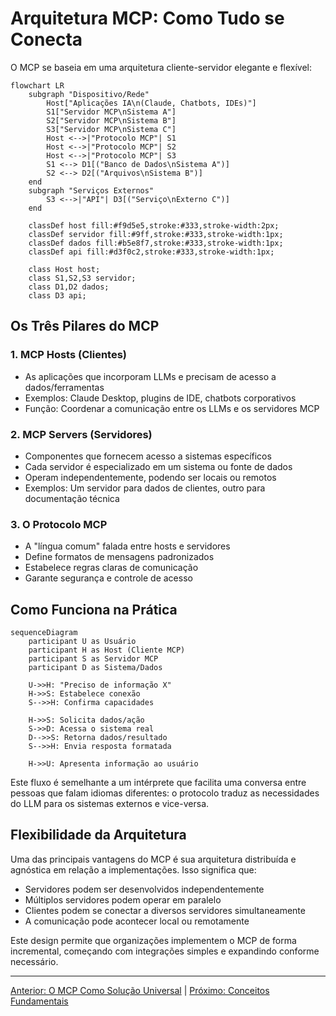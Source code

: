 # Arquitetura MCP: Como Tudo se Conecta

O MCP se baseia em uma arquitetura cliente-servidor elegante e flexível:

```mermaid
flowchart LR
    subgraph "Dispositivo/Rede"
        Host["Aplicações IA\n(Claude, Chatbots, IDEs)"]
        S1["Servidor MCP\nSistema A"]
        S2["Servidor MCP\nSistema B"]
        S3["Servidor MCP\nSistema C"]
        Host <-->|"Protocolo MCP"| S1
        Host <-->|"Protocolo MCP"| S2
        Host <-->|"Protocolo MCP"| S3
        S1 <--> D1[("Banco de Dados\nSistema A")]
        S2 <--> D2[("Arquivos\nSistema B")]
    end
    subgraph "Serviços Externos"
        S3 <-->|"API"| D3[("Serviço\nExterno C")]
    end
    
    classDef host fill:#f9d5e5,stroke:#333,stroke-width:2px;
    classDef servidor fill:#9ff,stroke:#333,stroke-width:1px;
    classDef dados fill:#b5e8f7,stroke:#333,stroke-width:1px;
    classDef api fill:#d3f0c2,stroke:#333,stroke-width:1px;
    
    class Host host;
    class S1,S2,S3 servidor;
    class D1,D2 dados;
    class D3 api;
```

## Os Três Pilares do MCP

### 1. MCP Hosts (Clientes)

- As aplicações que incorporam LLMs e precisam de acesso a dados/ferramentas
- Exemplos: Claude Desktop, plugins de IDE, chatbots corporativos
- Função: Coordenar a comunicação entre os LLMs e os servidores MCP

### 2. MCP Servers (Servidores)

- Componentes que fornecem acesso a sistemas específicos
- Cada servidor é especializado em um sistema ou fonte de dados
- Operam independentemente, podendo ser locais ou remotos
- Exemplos: Um servidor para dados de clientes, outro para documentação técnica

### 3. O Protocolo MCP

- A "língua comum" falada entre hosts e servidores
- Define formatos de mensagens padronizados
- Estabelece regras claras de comunicação
- Garante segurança e controle de acesso

## Como Funciona na Prática

```mermaid
sequenceDiagram
    participant U as Usuário
    participant H as Host (Cliente MCP)
    participant S as Servidor MCP
    participant D as Sistema/Dados
    
    U->>H: "Preciso de informação X"
    H->>S: Estabelece conexão
    S-->>H: Confirma capacidades
    
    H->>S: Solicita dados/ação
    S->>D: Acessa o sistema real
    D-->>S: Retorna dados/resultado
    S-->>H: Envia resposta formatada
    
    H->>U: Apresenta informação ao usuário
```

Este fluxo é semelhante a um intérprete que facilita uma conversa entre pessoas que falam idiomas diferentes: o protocolo traduz as necessidades do LLM para os sistemas externos e vice-versa.

## Flexibilidade da Arquitetura

Uma das principais vantagens do MCP é sua arquitetura distribuída e agnóstica em relação a implementações. Isso significa que:

- Servidores podem ser desenvolvidos independentemente
- Múltiplos servidores podem operar em paralelo
- Clientes podem se conectar a diversos servidores simultaneamente
- A comunicação pode acontecer local ou remotamente

Este design permite que organizações implementem o MCP de forma incremental, começando com integrações simples e expandindo conforme necessário.

---

[Anterior: O MCP Como Solução Universal](02-mcp-solucao-universal.md) | [Próximo: Conceitos Fundamentais](04-conceitos-fundamentais.md) 